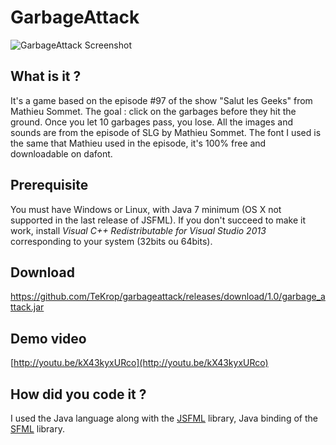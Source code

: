 # GarbageAttack

![GarbageAttack Screenshot](https://pbs.twimg.com/media/CINVsjJWoAAHIGf.png)

## What is it ?
It's a game based on the episode #97 of the show "Salut les Geeks" from Mathieu Sommet. The goal : click on the garbages before they hit the ground. Once you let 10 garbages pass, you lose. All the images and sounds are from the episode of SLG by Mathieu Sommet. The font I used is the same that Mathieu used in the episode, it's 100% free and downloadable on dafont.

## Prerequisite
You must have Windows or Linux, with Java 7 minimum (OS X not supported in the last release of JSFML). If you don't succeed to make it work, install *Visual C++ Redistributable for Visual Studio 2013* corresponding to your system (32bits ou 64bits).

## Download
https://github.com/TeKrop/garbageattack/releases/download/1.0/garbage_attack.jar

## Demo video
[http://youtu.be/kX43kyxURco](http://youtu.be/kX43kyxURco)

## How did you code it ?
I used the Java language along with the [JSFML](http://jsfml.org/) library, Java binding of the [SFML](http://www.sfml-dev.org) library.

